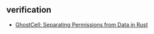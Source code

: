 ## verification
- [GhostCell: Separating Permissions from Data in Rust](http://plv.mpi-sws.org/rustbelt/ghostcell/paper.pdf) 
